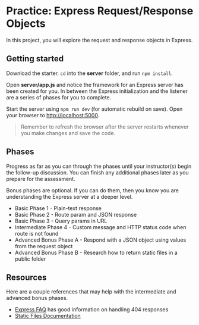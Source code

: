 # Practice: Express Request/Response Objects

In this project, you will explore the request and response objects in Express.

## Getting started

Download the starter. `cd` into the __server__ folder, and run `npm install`.

Open __server/app.js__ and notice the framework for an Express server has been
created for you. In between the Express initialization and the listener are a
series of phases for you to complete.

Start the server using `npm run dev` (for automatic rebuild on save). Open your
browser to [http://localhost:5000].

> Remember to refresh the browser after the server restarts whenever you make
> changes and save the code.

## Phases

Progress as far as you can through the phases until your instructor(s) begin the
follow-up discussion. You can finish any additional phases later as you prepare
for the assessment.

Bonus phases are optional. If you can do them, then you know you are
understanding the Express server at a deeper level.

* Basic Phase 1 - Plain-text response
* Basic Phase 2 - Route param and JSON response
* Basic Phase 3 - Query params in URL
* Intermediate Phase 4 - Custom message and HTTP status code when route is not
  found
* Advanced Bonus Phase A - Respond with a JSON object using values from the
  request object
* Advanced Bonus Phase B - Research how to return static files in a public
  folder

## Resources

Here are a couple references that may help with the intermediate and advanced
bonus phases.

* [Express FAQ](faq) has good information on handling 404 responses
* [Static Files Documentation][static-doc]

[http://localhost:5000]: http://localhost:5000
[faq]: https://expressjs.com/en/starter/faq.html
[static-doc]: https://expressjs.com/en/starter/static-files.html